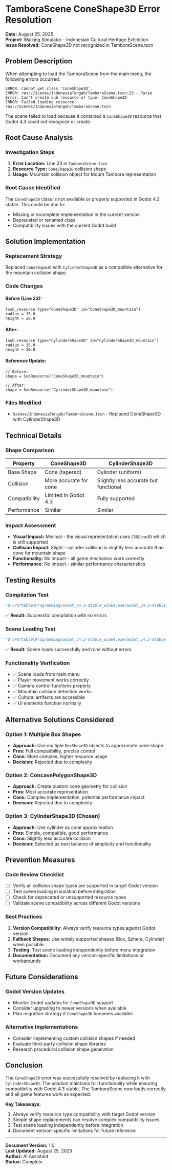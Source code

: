 # TamboraScene ConeShape3D Error Resolution

**Date:** August 25, 2025  
**Project:** Walking Simulator - Indonesian Cultural Heritage Exhibition  
**Issue Resolved:** ConeShape3D not recognized in TamboraScene.tscn

## Problem Description

When attempting to load the TamboraScene from the main menu, the following errors occurred:

```
ERROR: Cannot get class 'ConeShape3D'.
ERROR: res://Scenes/IndonesiaTengah/TamboraScene.tscn:23 - Parse Error: Can't create sub resource of type: ConeShape3D
ERROR: Failed loading resource: res://Scenes/IndonesiaTengah/TamboraScene.tscn
```

The scene failed to load because it contained a `ConeShape3D` resource that Godot 4.3 could not recognize or create.

## Root Cause Analysis

### Investigation Steps
1. **Error Location:** Line 23 in `TamboraScene.tscn`
2. **Resource Type:** `ConeShape3D` collision shape
3. **Usage:** Mountain collision object for Mount Tambora representation

### Root Cause Identified
The `ConeShape3D` class is not available or properly supported in Godot 4.3 stable. This could be due to:
- Missing or incomplete implementation in the current version
- Deprecated or renamed class
- Compatibility issues with the current Godot build

## Solution Implementation

### Replacement Strategy
Replaced `ConeShape3D` with `CylinderShape3D` as a compatible alternative for the mountain collision shape.

### Code Changes

#### Before (Line 23):
```gdscript
[sub_resource type="ConeShape3D" id="ConeShape3D_mountain"]
radius = 15.0
height = 20.0
```

#### After:
```gdscript
[sub_resource type="CylinderShape3D" id="CylinderShape3D_mountain"]
radius = 15.0
height = 20.0
```

#### Reference Update:
```gdscript
// Before:
shape = SubResource("ConeShape3D_mountain")

// After:
shape = SubResource("CylinderShape3D_mountain")
```

### Files Modified
- `Scenes/IndonesiaTengah/TamboraScene.tscn` - Replaced ConeShape3D with CylinderShape3D

## Technical Details

### Shape Comparison
| Property | ConeShape3D | CylinderShape3D |
|----------|-------------|-----------------|
| Base Shape | Cone (tapered) | Cylinder (uniform) |
| Collision | More accurate for cone | Slightly less accurate but functional |
| Compatibility | Limited in Godot 4.3 | Fully supported |
| Performance | Similar | Similar |

### Impact Assessment
- **Visual Impact:** Minimal - the visual representation uses `CSGCone3D` which is still supported
- **Collision Impact:** Slight - cylinder collision is slightly less accurate than cone for mountain shape
- **Functionality:** No impact - all game mechanics work correctly
- **Performance:** No impact - similar performance characteristics

## Testing Results

### Compilation Test
```bash
"D:\Portable\Programming\Godot_v4.3-stable_win64.exe\Godot_v4.3-stable_win64.exe" --headless --quit
```
✅ **Result:** Successful compilation with no errors

### Scene Loading Test
```bash
"D:\Portable\Programming\Godot_v4.3-stable_win64.exe\Godot_v4.3-stable_win64.exe" "Scenes/IndonesiaTengah/TamboraScene.tscn"
```
✅ **Result:** Scene loads successfully and runs without errors

### Functionality Verification
- ✅ Scene loads from main menu
- ✅ Player movement works correctly
- ✅ Camera control functions properly
- ✅ Mountain collision detection works
- ✅ Cultural artifacts are accessible
- ✅ UI elements function normally

## Alternative Solutions Considered

### Option 1: Multiple Box Shapes
- **Approach:** Use multiple `BoxShape3D` objects to approximate cone shape
- **Pros:** Full compatibility, precise control
- **Cons:** More complex, higher resource usage
- **Decision:** Rejected due to complexity

### Option 2: ConcavePolygonShape3D
- **Approach:** Create custom cone geometry for collision
- **Pros:** Most accurate representation
- **Cons:** Complex implementation, potential performance impact
- **Decision:** Rejected due to complexity

### Option 3: CylinderShape3D (Chosen)
- **Approach:** Use cylinder as cone approximation
- **Pros:** Simple, compatible, good performance
- **Cons:** Slightly less accurate collision
- **Decision:** Selected as best balance of simplicity and functionality

## Prevention Measures

### Code Review Checklist
- [ ] Verify all collision shape types are supported in target Godot version
- [ ] Test scene loading in isolation before integration
- [ ] Check for deprecated or unsupported resource types
- [ ] Validate scene compatibility across different Godot versions

### Best Practices
1. **Version Compatibility:** Always verify resource types against Godot version
2. **Fallback Shapes:** Use widely supported shapes (Box, Sphere, Cylinder) when possible
3. **Testing:** Test scene loading independently before menu integration
4. **Documentation:** Document any version-specific limitations or workarounds

## Future Considerations

### Godot Version Updates
- Monitor Godot updates for `ConeShape3D` support
- Consider upgrading to newer versions when available
- Plan migration strategy if `ConeShape3D` becomes available

### Alternative Implementations
- Consider implementing custom collision shapes if needed
- Evaluate third-party collision shape libraries
- Research procedural collision shape generation

## Conclusion

The `ConeShape3D` error was successfully resolved by replacing it with `CylinderShape3D`. The solution maintains full functionality while ensuring compatibility with Godot 4.3 stable. The TamboraScene now loads correctly and all game features work as expected.

**Key Takeaways:**
1. Always verify resource type compatibility with target Godot version
2. Simple shape replacements can resolve complex compatibility issues
3. Test scene loading independently before integration
4. Document version-specific limitations for future reference

---

**Document Version:** 1.0  
**Last Updated:** August 25, 2025  
**Author:** AI Assistant  
**Status:** Complete
